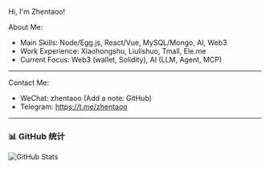Hi, I'm Zhentaoo!

About Me:
- Main Skills: Node/Egg.js, React/Vue, MySQL/Mongo, AI, Web3
- Work Experience: Xiaohongshu, Liulishuo, Tmall, Ele.me
- Current Focus: Web3 (wallet, Solidity), AI (LLM, Agent, MCP)

----

Contact Me:
- WeChat: zhentaoo (Add a note: GitHub)
- Telegram: https://t.me/zhentaoo

----

### 📊 GitHub 统计  
![GitHub Stats](https://github-readme-stats.vercel.app/api?username=zhentaoo&show_icons=true&theme=light)  
